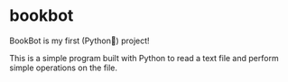 # bookbot
BookBot is my first (Python🐍) project!

This is a simple program built with Python to read a text file and perform simple operations on the file.
